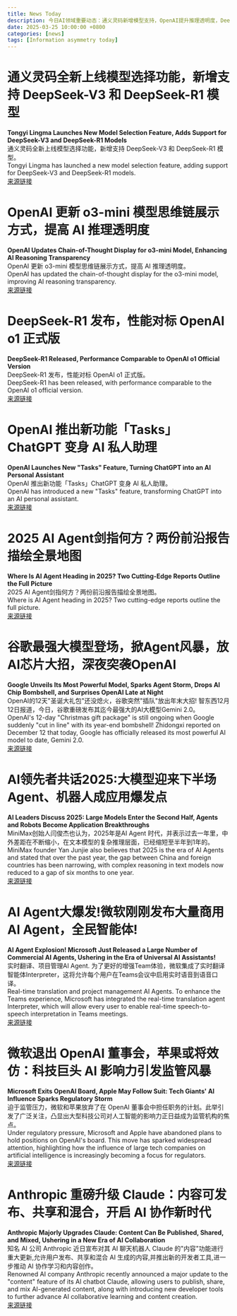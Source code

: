 ```yaml
---
title: News Today
description: 今日AI领域重要动态：通义灵码新增模型支持，OpenAI提升推理透明度，DeepSeek-R1对标OpenAI，ChatGPT新增任务功能，2025年AI Agent趋势分析，谷歌发布Gemini 2.0，微软推出商用AI Agent，微软苹果退出OpenAI董事会，Anthropic升级Claude协作功能。
date: 2025-03-25 10:00:00 +0800
categories: [news] 
tags: [Information asymmetry today]
---
```


# 通义灵码全新上线模型选择功能，新增支持 DeepSeek-V3 和 DeepSeek-R1 模型  
**Tongyi Lingma Launches New Model Selection Feature, Adds Support for DeepSeek-V3 and DeepSeek-R1 Models**  
通义灵码全新上线模型选择功能，新增支持 DeepSeek-V3 和 DeepSeek-R1 模型。  
Tongyi Lingma has launched a new model selection feature, adding support for DeepSeek-V3 and DeepSeek-R1 models.  
[来源链接](https://ai-bot.cn/daily-ai-news/)

# OpenAI 更新 o3-mini 模型思维链展示方式，提高 AI 推理透明度  
**OpenAI Updates Chain-of-Thought Display for o3-mini Model, Enhancing AI Reasoning Transparency**  
OpenAI 更新 o3-mini 模型思维链展示方式，提高 AI 推理透明度。  
OpenAI has updated the chain-of-thought display for the o3-mini model, improving AI reasoning transparency.  
[来源链接](https://ai-bot.cn/daily-ai-news/)

# DeepSeek-R1 发布，性能对标 OpenAI o1 正式版  
**DeepSeek-R1 Released, Performance Comparable to OpenAI o1 Official Version**  
DeepSeek-R1 发布，性能对标 OpenAI o1 正式版。  
DeepSeek-R1 has been released, with performance comparable to the OpenAI o1 official version.  
[来源链接](https://ai-bot.cn/daily-ai-news/)

# OpenAI 推出新功能「Tasks」ChatGPT 变身 AI 私人助理  
**OpenAI Launches New "Tasks" Feature, Turning ChatGPT into an AI Personal Assistant**  
OpenAI 推出新功能「Tasks」ChatGPT 变身 AI 私人助理。  
OpenAI has introduced a new "Tasks" feature, transforming ChatGPT into an AI personal assistant.  
[来源链接](https://ai-bot.cn/daily-ai-news/)

# 2025 AI Agent剑指何方？两份前沿报告描绘全景地图  
**Where Is AI Agent Heading in 2025? Two Cutting-Edge Reports Outline the Full Picture**  
2025 AI Agent剑指何方？两份前沿报告描绘全景地图。  
Where is AI Agent heading in 2025? Two cutting-edge reports outline the full picture.  
[来源链接](https://ai-bot.cn/daily-ai-news/)

# 谷歌最强大模型登场，掀Agent风暴，放AI芯片大招，深夜突袭OpenAI  
**Google Unveils Its Most Powerful Model, Sparks Agent Storm, Drops AI Chip Bombshell, and Surprises OpenAI Late at Night**  
OpenAI的12天"圣诞大礼包"还没熄火，谷歌突然"插队"放出年末大招! 智东西12月12日报道，今日，谷歌重磅发布其迄今最强大的AI大模型Gemini 2.0。  
OpenAI's 12-day "Christmas gift package" is still ongoing when Google suddenly "cut in line" with its year-end bombshell! Zhidongxi reported on December 12 that today, Google has officially released its most powerful AI model to date, Gemini 2.0.  
[来源链接](https://36kr.com/p/3075243697320835)

# AI领先者共话2025:大模型迎来下半场 Agent、机器人成应用爆发点  
**AI Leaders Discuss 2025: Large Models Enter the Second Half, Agents and Robots Become Application Breakthroughs**  
MiniMax创始人闫俊杰也认为，2025年是AI Agent 时代，并表示过去一年里，中外差距在不断缩小，在文本模型的复杂推理层面，已经缩短至半年到1年的。  
MiniMax founder Yan Junjie also believes that 2025 is the era of AI Agents and stated that over the past year, the gap between China and foreign countries has been narrowing, with complex reasoning in text models now reduced to a gap of six months to one year.  
[来源链接](https://news.qq.com/rain/a/20250116A0847500)

# AI Agent大爆发!微软刚刚发布大量商用AI Agent，全民智能体!  
**AI Agent Explosion! Microsoft Just Released a Large Number of Commercial AI Agents, Ushering in the Era of Universal AI Assistants!**  
实时翻译、项目管理AI Agent. 为了更好的增强Team体验，微软集成了实时翻译智能体Interpreter，这将允许每个用户在Teams会议中启用实时语音到语音口译。  
Real-time translation and project management AI Agents. To enhance the Teams experience, Microsoft has integrated the real-time translation agent Interpreter, which will allow every user to enable real-time speech-to-speech interpretation in Teams meetings.  
[来源链接](https://news.qq.com/rain/a/20241120A00QWG00)

# 微软退出 OpenAI 董事会，苹果或将效仿：科技巨头 AI 影响力引发监管风暴  
**Microsoft Exits OpenAI Board, Apple May Follow Suit: Tech Giants' AI Influence Sparks Regulatory Storm**  
迫于监管压力，微软和苹果放弃了在 OpenAI 董事会中担任职务的计划。此举引发了广泛关注，凸显出大型科技公司对人工智能的影响力正日益成为监管机构的焦点。  
Under regulatory pressure, Microsoft and Apple have abandoned plans to hold positions on OpenAI's board. This move has sparked widespread attention, highlighting how the influence of large tech companies on artificial intelligence is increasingly becoming a focus for regulators.  
[来源链接](https://news.ifai.io/zh)

# Anthropic 重磅升级 Claude：内容可发布、共享和混合，开启 AI 协作新时代  
**Anthropic Majorly Upgrades Claude: Content Can Be Published, Shared, and Mixed, Ushering in a New Era of AI Collaboration**  
知名 AI 公司 Anthropic 近日宣布对其 AI 聊天机器人 Claude 的"内容"功能进行重大更新,允许用户发布、共享和混合 AI 生成的内容,并推出新的开发者工具,进一步推动 AI 协作学习和内容创作。  
Renowned AI company Anthropic recently announced a major update to the "content" feature of its AI chatbot Claude, allowing users to publish, share, and mix AI-generated content, along with introducing new developer tools to further advance AI collaborative learning and content creation.  
[来源链接](https://news.ifai.io/zh)